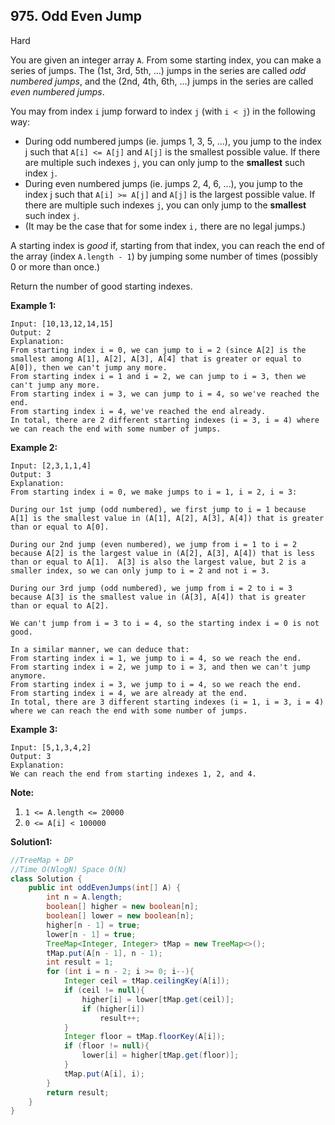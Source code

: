 ## 975. Odd Even Jump

Hard

You are given an integer array `A`.  From some starting index, you can make a series of jumps.  The (1st, 3rd, 5th, ...) jumps in the series are called *odd numbered jumps*, and the (2nd, 4th, 6th, ...) jumps in the series are called *even numbered jumps*.

You may from index `i` jump forward to index `j` (with `i < j`) in the following way:

- During odd numbered jumps (ie. jumps 1, 3, 5, ...), you jump to the index j such that `A[i] <= A[j]` and `A[j]` is the smallest possible value.  If there are multiple such indexes `j`, you can only jump to the **smallest** such index `j`.
- During even numbered jumps (ie. jumps 2, 4, 6, ...), you jump to the index j such that `A[i] >= A[j]` and `A[j]` is the largest possible value.  If there are multiple such indexes `j`, you can only jump to the **smallest** such index `j`.
- (It may be the case that for some index `i,` there are no legal jumps.)

A starting index is *good* if, starting from that index, you can reach the end of the array (index `A.length - 1`) by jumping some number of times (possibly 0 or more than once.)

Return the number of good starting indexes.

 

**Example 1:**

```
Input: [10,13,12,14,15]
Output: 2
Explanation: 
From starting index i = 0, we can jump to i = 2 (since A[2] is the smallest among A[1], A[2], A[3], A[4] that is greater or equal to A[0]), then we can't jump any more.
From starting index i = 1 and i = 2, we can jump to i = 3, then we can't jump any more.
From starting index i = 3, we can jump to i = 4, so we've reached the end.
From starting index i = 4, we've reached the end already.
In total, there are 2 different starting indexes (i = 3, i = 4) where we can reach the end with some number of jumps.
```

**Example 2:**

```
Input: [2,3,1,1,4]
Output: 3
Explanation: 
From starting index i = 0, we make jumps to i = 1, i = 2, i = 3:

During our 1st jump (odd numbered), we first jump to i = 1 because A[1] is the smallest value in (A[1], A[2], A[3], A[4]) that is greater than or equal to A[0].

During our 2nd jump (even numbered), we jump from i = 1 to i = 2 because A[2] is the largest value in (A[2], A[3], A[4]) that is less than or equal to A[1].  A[3] is also the largest value, but 2 is a smaller index, so we can only jump to i = 2 and not i = 3.

During our 3rd jump (odd numbered), we jump from i = 2 to i = 3 because A[3] is the smallest value in (A[3], A[4]) that is greater than or equal to A[2].

We can't jump from i = 3 to i = 4, so the starting index i = 0 is not good.

In a similar manner, we can deduce that:
From starting index i = 1, we jump to i = 4, so we reach the end.
From starting index i = 2, we jump to i = 3, and then we can't jump anymore.
From starting index i = 3, we jump to i = 4, so we reach the end.
From starting index i = 4, we are already at the end.
In total, there are 3 different starting indexes (i = 1, i = 3, i = 4) where we can reach the end with some number of jumps.
```

**Example 3:**

```
Input: [5,1,3,4,2]
Output: 3
Explanation: 
We can reach the end from starting indexes 1, 2, and 4.
```

 

**Note:**

1. `1 <= A.length <= 20000`
2. `0 <= A[i] < 100000`

**Solution1:**

```java
//TreeMap + DP
//Time O(NlogN) Space O(N)
class Solution {
    public int oddEvenJumps(int[] A) {
        int n = A.length;
        boolean[] higher = new boolean[n];
        boolean[] lower = new boolean[n];
        higher[n - 1] = true;
        lower[n - 1] = true;
        TreeMap<Integer, Integer> tMap = new TreeMap<>();
        tMap.put(A[n - 1], n - 1);
        int result = 1;
        for (int i = n - 2; i >= 0; i--){
            Integer ceil = tMap.ceilingKey(A[i]);
            if (ceil != null){
                higher[i] = lower[tMap.get(ceil)];
                if (higher[i])
                    result++;
            }
            Integer floor = tMap.floorKey(A[i]);
            if (floor != null){
                lower[i] = higher[tMap.get(floor)];
            }
            tMap.put(A[i], i);
        }
        return result;
    }
}
```
